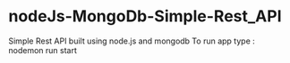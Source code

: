 # nodeJs-MongoDb-Simple-Rest_API
Simple Rest API built using node.js and mongodb
To run app type : nodemon run start
